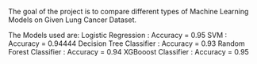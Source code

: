 The goal of the project is to compare different types of Machine Learning Models on Given Lung Cancer Dataset.

The Models used are:
Logistic Regression : Accuracy = 0.95
SVM : Accuracy = 0.94444
Decision Tree Classifier : Accuracy = 0.93
Random Forest Classifier : Accuracy = 0.94
XGBooost Classifier : Accuracy = 0.95
